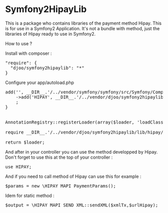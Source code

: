Symfony2HipayLib
================

This is a package who contains libraries of the payment method Hipay. This is for use in a Symfony2 Application.
It's not a bundle with method, just the libraries of Hipay ready to use in Symfony2.


How to use ?

Install with composer :
<pre>
"require": {
  "djoo/symfony2hipaylib": "*"
}
</pre>


Configure your app/autoload.php
<pre>
<?php

use Doctrine\Common\Annotations\AnnotationRegistry;

$loader = include __DIR__.'/../vendor/autoload.php';

// intl
if (!function_exists('intl_get_error_code')) {
    require_once __DIR__.'/../vendor/symfony/symfony/src/Symfony/Component/Locale/Resources/stubs/functions.php';

    $loader
    ->add('', __DIR__.'/../vendor/symfony/symfony/src/Symfony/Component/Locale/Resources/stubs')
    ->add('HIPAY', __DIR__.'/../vendor/djoo/symfony2hipaylib/lib/hipay') //Add This line
    ;
}


AnnotationRegistry::registerLoader(array($loader, 'loadClass'));

require __DIR__.'/../vendor/djoo/symfony2hipaylib/lib/hipay/mapi_package.php'; //Add This line

return $loader;
</pre>


And after in your controller you can use the method developped by Hipay.
Don't forget to use this at the top of your controller :

<pre>use HIPAY;</pre>

And if you need to call method of Hipay can use this for example :
<pre>$params = new \HIPAY_MAPI_PaymentParams();</pre>

Idem for static method :
<pre>$output = \HIPAY_MAPI_SEND_XML::sendXML($xmlTx,$urlHipay);</pre>



